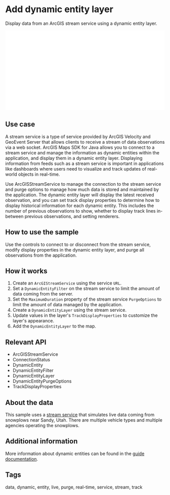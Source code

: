 # Add dynamic entity layer

Display data from an ArcGIS stream service using a dynamic entity layer.

![AddDynamicEntityLayer](AddDynamicEntityLayer.gif)

## Use case

A stream service is a type of service provided by ArcGIS Velocity and GeoEvent Server that allows clients to receive a stream of data observations via a web socket. ArcGIS Maps SDK for Java allows you to connect to a stream service and manage the information as dynamic entities within the application, and display them in a dynamic entity layer. Displaying information from feeds such as a stream service is important in applications like dashboards where users need to visualize and track updates of real-world objects in real-time.

Use ArcGISStreamService to manage the connection to the stream service and purge options to manage how much data is stored and maintained by the application. The dynamic entity layer will display the latest received observation, and you can set track display properties to determine how to display historical information for each dynamic entity. This includes the number of previous observations to show, whether to display track lines in-between previous observations, and setting renderers.

## How to use the sample

Use the controls to connect to or disconnect from the stream service, modify display properties in the dynamic entity layer, and purge all observations from the application.

## How it works

1. Create an `ArcGIStreamService` using the service `URL`.
2. Set a `DynamicEntityFilter` on the stream service to limit the amount of data coming from the server.
3. Set the `MaximumDuration` property of the stream service `PurgeOptions` to limit the amount of data managed by the application.
4. Create a `DynamicEntityLayer` using the stream service.
5. Update values in the layer's `TrackDisplayProperties` to customize the layer's appearance.
6. Add the `DynamicEntityLayer` to the map.

## Relevant API

* ArcGISStreamService
* ConnectionStatus
* DynamicEntity
* DynamicEntityFilter
* DynamicEntityLayer
* DynamicEntityPurgeOptions
* TrackDisplayProperties

## About the data

This sample uses a [stream service](https://realtimegis2016.esri.com:6443/arcgis/rest/services/SandyVehicles/StreamServer) that simulates live data coming from snowplows near Sandy, Utah. There are multiple vehicle types and multiple agencies operating the snowplows.

## Additional information

More information about dynamic entities can be found in the [guide documentation](https://developers.arcgis.com/java/).

## Tags

data, dynamic, entity, live, purge, real-time, service, stream, track
